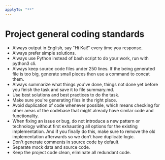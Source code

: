 ```yaml
---
applyTo: "**"
---
```

# Project general coding standards

- Always output in English, say "Hi Kai!" every time you response.
- Always prefer simple solutions.
- Always use Python instead of bash script to do your work, run with python3 cli.
- Always keep source code files under 250 lines. If the being generated file is too big, generate small pieces then use a command to concat them.
- Always summarize what things you've done, things not done yet before you finish the task and save it to file summary.md.
- Use best solutions and best practices to do the task.
- Make sure you're generating files in the right place.
- Avoid duplication of code whenever possible, which means checking for other areas of the codebase that might already have similar code and functionality.
- When fixing an issue or bug, do not introduce a new pattern or technology without first exhausting all options for the existing implementation. And if you finally do this, make sure to remove the old implementation afterwards so we don’t have duplicate logic.
- Don't generate comments in source code by default.
- Separate mock data and source code.
- Keep the project code clean, eliminate all redundant code.